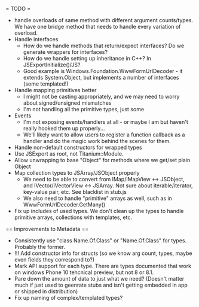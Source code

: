 = TODO =
- handle overloads of same method with different argument counts/types. We have one bridge method that needs to handle every variation of overload.
- Handle interfaces
	- How do we handle methods that return/expect interfaces? Do we generate wrappers for interfaces?
	- How do we handle setting up inheritance in C++? In JSExportInitialize()/JS?
	- Good example is Windows.Foundation.WwwFormUrlDecoder - it extends System.Object, but implements a number of interfaces (some templated!)
- Handle mapping primitives better
	- I might not be casting appropriately, and we may need to worry about signed/unsigned mismatches
	- I'm not handling all the primitive types, just some
- Events
	- I'm not exposing events/handlers at all - or maybe I am but haven't really hooked them up properly...
	- We'll likely want to allow users to register a function callback as a handler and do the magic work behind the scenes for them.
- Handle non-default constructors for wrapped types
- Use JSExport as root, not Titanium::Module.
- Allow unwrapping to base "Object" for methods where we get/set plain Object
- Map collection types to JSArray/JSObject properly
	- We need to be able to convert from IMap/IMapView <-> JSObject, and IVector/IVectorView <-> JSArray. Not sure about iterable/iterator, key-value pair, etc. See blacklist in stub.js
	- We also need to handle "primitive" arrays as well, such as in WwwFormUrlDecoder.GetMany()
- Fix up includes of used types. We don't clean up the types to handle primitive arrays, collections with templates, etc.

== Improvements to Metadata ==
- Consistently use "class Name.Of.Class" or "Name.Of.Class" for types. Probably the former.
- !!! Add constructor info for structs (so we know arg count, types, maybe even fields they correspond to?)
- Mark API support for each type. There are types documented that work on windows Phone 10 tehcnical preview, but not 8 or 8.1.
- Pare down the amount of data to just what we need? (Doesn't matter much if just used to geenrate stubs and isn't getting embedded in app or shipped in distribution)
- Fix up naming of complex/templated types?